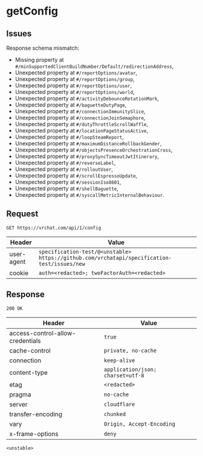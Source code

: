 # getConfig

## Issues
Response schema mismatch:
* Missing property at ``#/minSupportedClientBuildNumber/Default/redirectionAddress``,
* Unexpected property at ``#/reportOptions/avatar``,
* Unexpected property at ``#/reportOptions/group``,
* Unexpected property at ``#/reportOptions/user``,
* Unexpected property at ``#/reportOptions/world``,
* Unexpected property at ``#/activityDebounceRotationMark``,
* Unexpected property at ``#/baguetteDutyPage``,
* Unexpected property at ``#/connectionImmunitySlice``,
* Unexpected property at ``#/connectionJoinSemaphore``,
* Unexpected property at ``#/dutyThrottleScrollWaffle``,
* Unexpected property at ``#/locationPageStatusActive``,
* Unexpected property at ``#/loopSteamReport``,
* Unexpected property at ``#/maximumDistanceRollbackGender``,
* Unexpected property at ``#/objectsPresenceOrchestrationCross``,
* Unexpected property at ``#/proxySyncTimeoutJwtItinerary``,
* Unexpected property at ``#/reverseLabel``,
* Unexpected property at ``#/rolloutUser``,
* Unexpected property at ``#/scrollEspressoUpdate``,
* Unexpected property at ``#/sessionIso8601``,
* Unexpected property at ``#/shellBaguette``,
* Unexpected property at ``#/syscallMetricInternalBehaviour``.
## Request
`GET https://vrchat.com/api/1/config`

| Header | Value |
| ------ | ----- |
| user-agent | `specification-test/@<unstable> https://github.com/vrchatapi/specification-test/issues/new` |
| cookie | `auth=<redacted>; twoFactorAuth=<redacted>` |


## Response
`200 OK`

| Header | Value |
| ------ | ----- |
| access-control-allow-credentials | `true` |
| cache-control | `private, no-cache` |
| connection | `keep-alive` |
| content-type | `application/json; charset=utf-8` |
| etag | `<redacted>` |
| pragma | `no-cache` |
| server | `cloudflare` |
| transfer-encoding | `chunked` |
| vary | `Origin, Accept-Encoding` |
| x-frame-options | `deny` |

```jsonc
<unstable>
```
